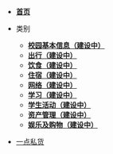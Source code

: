 <!-- _navbar.md --> 

- [**首页**](/) 
- 类别
  - [**校园基本信息（建设中）**](basicInfo.md)
  - [**出行（建设中）**](traffic.md)
  - [**饮食（建设中）**](food.md)
  - [**住宿（建设中）**](accommodation.md)
  - [**网络（建设中）**](network.md)
  - [**学习（建设中）**](study.md)
  - [**学生活动（建设中）**](personalDev.md)
  - [**资产管理（建设中）**](finance.md)
  - [**娱乐及购物（建设中）**](entertainment.md)

- [一点私货](private.md)